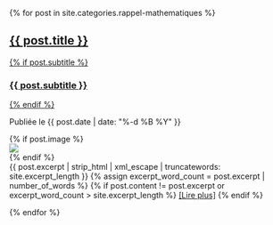 {% for post in site.categories.rappel-mathematiques %}
  <!-- Insérez ici le code pour afficher l'article (voir étape 3) -->
  <article class="post-preview">
  <a href="{{ post.url | relative_url }}">
    <h2 class="post-title">{{ post.title }}</h2>
    {% if post.subtitle %}
    <h3 class="post-subtitle">{{ post.subtitle }}</h3>
    {% endif %}
  </a>

  <p class="post-meta">
    Publiée le {{ post.date | date: "%-d %B %Y" }}
  </p>

  <div class="post-entry-container">
    {% if post.image %}
    <div class="post-image">
      <a href="{{ post.url | relative_url }}">
        <img src="{{ post.image | relative_url }}">
      </a>
    </div>
    {% endif %}
    <div class="post-entry">
      {{ post.excerpt | strip_html | xml_escape | truncatewords: site.excerpt_length }}
      {% assign excerpt_word_count = post.excerpt | number_of_words %}
      {% if post.content != post.excerpt or excerpt_word_count > site.excerpt_length %}
        <a href="{{ post.url | relative_url }}" class="post-read-more">[Lire&nbsp;plus]</a>
      {% endif %}
    </div>
  </div>
</article>

{% endfor %}

